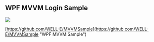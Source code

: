## WPF MVVM Login Sample ##

![](http://i.imgur.com/TVDnDLk.jpg)

[https://github.com/WELL-E/MVVMSample](https://github.com/WELL-E/MVVMSample "WPF MVVM Sample")